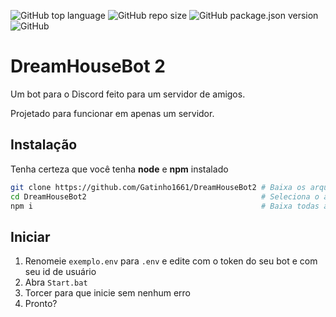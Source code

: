 ![GitHub top language](https://img.shields.io/github/languages/top/Gatinho1661/DreamHouseBot2?style=for-the-badge)
![GitHub repo size](https://img.shields.io/github/repo-size/Gatinho1661/DreamHouseBot2?label=TAMANHO&style=for-the-badge)
![GitHub package.json version](https://img.shields.io/github/package-json/v/Gatinho1661/DreamHouseBot2?label=VERS%C3%83O&style=for-the-badge)
![GitHub](https://img.shields.io/github/license/Gatinho1661/DreamHouseBot2?label=LICEN%C3%87A&style=for-the-badge)

# DreamHouseBot 2
Um bot para o Discord feito para um servidor de amigos. 

Projetado para funcionar em apenas um servidor.

## Instalação
Tenha certeza que você tenha **node** e **npm** instalado

```bash
git clone https://github.com/Gatinho1661/DreamHouseBot2 # Baixa os arquivos do bot
cd DreamHouseBot2                                       # Seleciona o arquivo que foi instalado
npm i                                                   # Baixa todas as dependências do bot
```
## Iniciar
1. Renomeie `exemplo.env` para `.env` e edite com o token do seu bot e com seu id de usuário
2. Abra `Start.bat`
3. Torcer para que inicie sem nenhum erro
4. Pronto?
